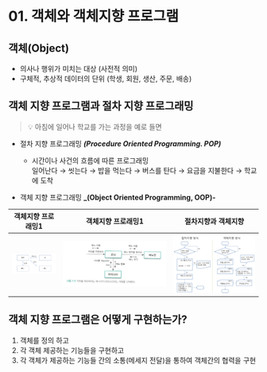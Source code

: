 # 01. 객체와 객체지향 프로그램
    
## 객체(Object)    
- 의사나 행위가 미치는 대상 (사전적 의미)   
- 구체적, 추상적 데이터의 단위 (학생, 회원, 생산, 주문, 배송)    
    
## 객체 지향 프로그램과 절차 지향 프로그래밍

> 💡 아침에 일어나 학교를 가는 과정을 예로 들면   

- 절차 지향 프로그래밍 **_(Procedure Oriented Programming. POP)_**    
    - 시간이나 사건의 흐름에 따른 프로그래밍    
    일어난다 → 씻는다 → 밥을 먹는다 → 버스를 탄다 → 요금을 지불한다 → 학교에 도착    
     
- 객체 지향 프로그래밍 **_(Object Oriented Programming, OOP)-**   

|객체지향 프로래밍1|객체지향 프로래밍1|절차지향과 객체지향|
|:-:|:-:|:-:|
|![객체지향 프로래밍1](/resources/image/객체지향1.png)|![객체지향 프로래밍1](/resources/image/객체지향2.png)|![절차지향과 객체지향](/resources/image/객체지향절차지향.png)|

## 객체 지향 프로그램은 어떻게 구현하는가?
1. 객체를 정의 하고   
2. 각 객체 제공하는 기능들을 구현하고   
3. 각 객체가 제공하는 기능들 간의 소통(메세지 전달)을 통하여 객체간의 협력을 구현   

